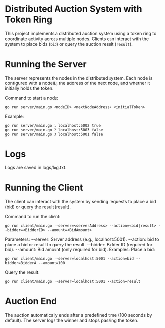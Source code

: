 # Distributed Auction System with Token Ring

This project implements a distributed auction system using a token ring to coordinate activity across multiple nodes. Clients can interact with the system to place bids (`bid`) or query the auction result (`result`).


# Running the Server
The server represents the nodes in the distributed system. Each node is configured with a nodeID, the address of the next node, and whether it initially holds the token.

Command to start a node:
```
go run server/main.go <nodeID> <nextNodeAddress> <initialToken>
```
Example:
```
go run server/main.go 1 localhost:5002 true
go run server/main.go 2 localhost:5003 false
go run server/main.go 3 localhost:5001 false
```
# Logs
Logs are saved in logs/log.txt.

# Running the Client
The client can interact with the system by sending requests to place a bid (bid) or query the result (result).

Command to run the client:
```
go run client/main.go --server=<serverAddress> --action=<bid|result> --bidder=<BidderID> --amount=<BidAmount>
```
Parameters:
--server: Server address (e.g., localhost:5001).
--action: bid to place a bid or result to query the result.
--bidder: Bidder ID (required for bid).
--amount: Bid amount (only required for bid).
Examples:
Place a bid:
```
go run client/main.go --server=localhost:5001 --action=bid --bidder=BidderA --amount=100
```
Query the result:
```
go run client/main.go --server=localhost:5001 --action=result
```

# Auction End
The auction automatically ends after a predefined time (100 seconds by default). The server logs the winner and stops passing the token.
